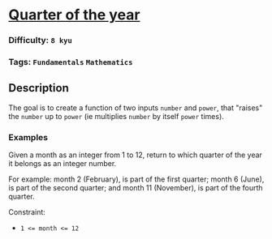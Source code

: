 # [Quarter of the year](https://www.codewars.com/kata/5ce9c1000bab0b001134f5af)

### Difficulty: `8 kyu`

### Tags: `Fundamentals` `Mathematics`

## Description

The goal is to create a function of two inputs `number` and `power`, that "raises" the `number` up to `power` (ie multiplies `number` by itself `power` times).

### Examples

Given a month as an integer from 1 to 12, return to which quarter of the year it belongs as an integer number.

For example: month 2 (February), is part of the first quarter; month 6 (June), is part of the second quarter; and month 11 (November), is part of the fourth quarter.

Constraint:

- `1 <= month <= 12`
